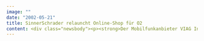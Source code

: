 ```yaml
---
image: ""
date: "2002-05-21"
title: SinnerSchrader relauncht Online-Shop für O2
content: <div class="newsbody"><p><strong>Der Mobilfunkanbieter VIAG Interkom ist seit 1. Mai 2002 O2 Germany. SinnerSchrader hat den Online-Shop von O2 in das Gewand der neuen europäischen Marke gesteckt.</strong></p><p>Der Handy-Shop ist unter der Adresse www.o2online.de zu erreichen. Mit dem Relaunch im Design von O2 hat der eBusiness-Dienstleister die große Handy-Auswahl stärker in den Vordergrund gerückt.</p><p>Gleichzeitig hat SinnerSchrader eine Reihe neuer Funktionen realisiert&#58; So kann der Besucher jetzt direkt auswählen, von welchem Hersteller er sich Geräte ansehen oder nach welchen technischen Merkmalen er suchen möchte.</p></div>
---
```


